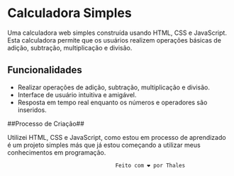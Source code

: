 # Calculadora Simples

Uma calculadora web simples construída usando HTML, CSS e JavaScript. Esta calculadora permite que os usuários realizem operações básicas de adição, subtração, multiplicação e divisão.


## Funcionalidades

- Realizar operações de adição, subtração, multiplicação e divisão.
- Interface de usuário intuitiva e amigável.
- Resposta em tempo real enquanto os números e operadores são inseridos.


##Processo de Criação##

  Utilizei HTML, CSS e JavaScript, como estou em processo de aprendizado é um projeto simples
  más que já estou começando a utilizar meus conhecimentos em programação.

  
                                      Feito com ❤️ por Thales
